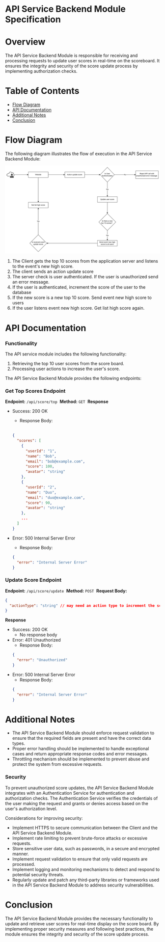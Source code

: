 # **API Service Backend Module Specification**

# **Overview**

The API Service Backend Module is responsible for receiving and processing requests to update user scores in real-time on the scoreboard. It ensures the integrity and security of the score update process by implementing authorization checks.

# **Table of Contents**

- [Flow Diagram](https://github.com/thientv98/truong-van-thien-99tech/tree/main/src/problem6#flow-diagram)
- [API Documentation](https://github.com/thientv98/truong-van-thien-99tech/tree/main/src/problem6#api-documentation)
- [Additional Notes](https://github.com/thientv98/truong-van-thien-99tech/tree/main/src/problem6#additional-notes)
- [Conclusion](https://github.com/thientv98/truong-van-thien-99tech/tree/main/src/problem6#conclusion)

# **Flow Diagram**

The following diagram illustrates the flow of execution in the API Service Backend Module:

![Alt text](diagram.png)

1. The Client gets the top 10 scores from the application server and listens to the event's new high score.
2. The client sends an action update score
3. The server check is user authenticated. If the user is unauthorized send an error message.
4. If the user is authenticated, increment the score of the user to the database
5. If the new score is a new top 10 score. Send event new high score to users
6. If the user listens event new high score. Get list high score again.

# **API Documentation**

### **Functionality**

The API service module includes the following functionality:

1. Retrieving the top 10 user scores from the score board.
2. Processing user actions to increase the user's score.

The API Service Backend Module provides the following endpoints:

### **Get Top Scores Endpoint**

**Endpoint:** `/api/score/top` 
**Method:** `GET` 
**Response**

- Success: 200 OK

  - Response Body:

  ```json

  {
    "scores": [
      {
        "userId": "1",
        "name": "Bob",
        "email": "bob@example.com",
        "score": 100,
        "avatar": "string"
      },
      {
        "userId": "2",
        "name": "Duo",
        "email": "duo@example.com",
        "score": 90,
        "avatar": "string"
      },
      ...
    ]
  }

  ```

- Error: 500 Internal Server Error
  - Response Body:
  ```json
  {
    "error": "Internal Server Error"
  }
  ```

### **Update Score Endpoint**

**Endpoint:** `/api/score/update` 
**Method:** `POST` 
**Request Body:**

```json
{
  "actionType": "string" // may need an action type to increment the score of the logged in user
}
```

**Response**

- Success: 200 OK
  - No response body
- Error: 401 Unauthorized
  - Response Body:
  ```json
  {
    "error": "Unauthorized"
  }
  ```
- Error: 500 Internal Server Error
  - Response Body:
  ```json
  {
    "error": "Internal Server Error"
  }
  ```

# **Additional Notes**

- The API Service Backend Module should enforce request validation to ensure that the required fields are present and have the correct data types.
- Proper error handling should be implemented to handle exceptional cases and return appropriate response codes and error messages.
- Throttling mechanism should be implemented to prevent abuse and protect the system from excessive requests.

### Security

To prevent unauthorized score updates, the API Service Backend Module integrates with an Authentication Service for authentication and authorization checks. The Authentication Service verifies the credentials of the user making the request and grants or denies access based on the user's authorization level.

Considerations for improving security:

- Implement HTTPS to secure communication between the Client and the API Service Backend Module.
- Implement rate limiting to prevent brute-force attacks or excessive requests.
- Store sensitive user data, such as passwords, in a secure and encrypted manner.
- Implement request validation to ensure that only valid requests are processed.
- Implement logging and monitoring mechanisms to detect and respond to potential security threats.
- Regularly update and patch any third-party libraries or frameworks used in the API Service Backend Module to address security vulnerabilities.

# **Conclusion**

The API Service Backend Module provides the necessary functionality to update and retrieve user scores for real-time display on the score board. By implementing proper security measures and following best practices, the module ensures the integrity and security of the score update process.
